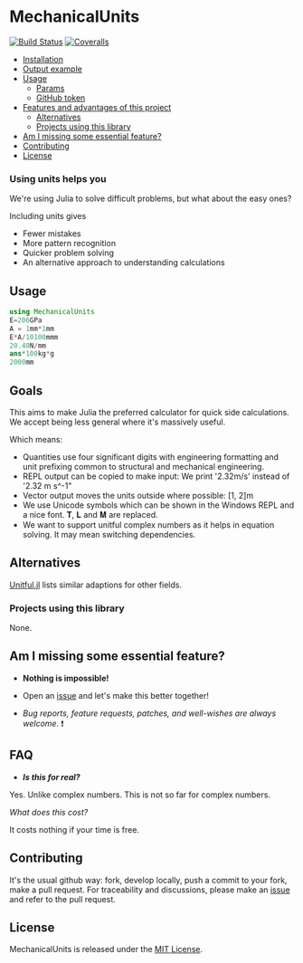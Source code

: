 # MechanicalUnits

[![Build Status](https://ci.appveyor.com/api/projects/status/github/hustf/MechanicalUnits.jl?svg=true)](https://ci.appveyor.com/project/hustf/MechanicalUnits-jl)
[![Coveralls](https://coveralls.io/repos/github/hustf/MechanicalUnits.jl/badge.svg?branch=master)](https://coveralls.io/github/hustf/MechanicalUnits.jl?branch=master)


  - [Installation](#installation)
  - [Output example](#output-example)
  - [Usage](#usage)
    - [Params](#params)
    - [GitHub token](#github-token)
  - [Features and advantages of this project](#features-and-advantages-of-this-project)
    - [Alternatives](#alternatives)
    - [Projects using this library](#projects-using-this-library)
  - [Am I missing some essential feature?](#am-i-missing-some-essential-feature)
  - [Contributing](#contributing)
  - [License](#license)


### Using units helps you
We're using Julia to solve difficult problems, but what about the easy ones?

Including units gives

* Fewer mistakes
* More pattern recognition
* Quicker problem solving
* An alternative approach to understanding calculations


## Usage
```julia
using MechanicalUnits
E=206GPa
A = 1mm*1mm
E*A/10100mmm
20.40N/mm
ans*100kg*g
2000mm
```

## Goals
This aims to make Julia the preferred calculator for quick side calculations. 
We accept being less general where it's massively useful. 

 Which means:
* Quantities use four significant digits with engineering formatting and unit prefixing common 
to structural and mechanical engineering.
* REPL output can be copied to make input: We print '2.32m/s' instead of '2.32 m s^-1"
* Vector output moves the units outside where possible: [1, 2]m
* We use Unicode symbols which can be shown in the Windows REPL and a nice font. 𝐓, 𝐋 and 𝐌 are replaced.
* We want to support unitful complex numbers as it helps in equation solving. It may mean switching dependencies.


## Alternatives

[Unitful.jl](https://github.com/PainterQubits/Unitful.jl) lists similar adaptions for other fields.


### Projects using this library

None.

## Am I missing some essential feature?

- **Nothing is impossible!**

- Open an [issue](https://github.com/hustf/MechanicalUnits/issues/new) and let's make this better together!

- *Bug reports, feature requests, patches, and well-wishes are always welcome.* :heavy_exclamation_mark:

## FAQ

- ***Is this for real?***

Yes. Unlike complex numbers. This is not so far for complex numbers.

*What does this cost?*

It costs nothing if your time is free.

## Contributing

It's the usual github way: fork, develop locally, push a commit to your fork, make a pull request.
For traceability and discussions, please make an [issue](https://github.com/hustf/MechanicalUnits/issues/new) and refer to the pull request.


## License

MechanicalUnits is released under the [MIT License](http://www.opensource.org/licenses/MIT).